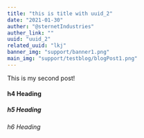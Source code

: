 ```yaml
---
title: "this is title with uuid_2"
date: "2021-01-30"
auther: "@sternetIndustries"
auther_link: ""
uuid: "uuid_2"
related_uuid: "lkj"
banner_img: "support/banner1.png"
main_img: "support/testblog/blogPost1.png"
---
```


This is my second post!

#### h4 Heading

##### h5 Heading

###### h6 Heading
